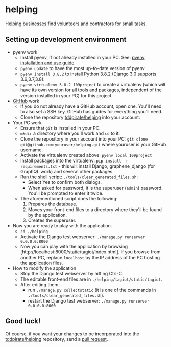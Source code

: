 # helping
Helping businesses find volunteers and contractors for small tasks.
## Setting up development environment
* pyenv work
  * Install pyenv, if not already installed in your PC. See: [pyenv installation and use guide](https://www.ostechnix.com/pyenv-python-version-management-made-easier/)
  * `pyenv update` to have the most up-to-date version of pyenv
  * `pyenv install 3.8.2` to install Python 3.8.2 (Django 3.0 supports 3.6,3.7,3.8).
  * `pyenv virtualenv 3.8.2 109project` to create a virtualenv (which will have its own version for all tools and packages, independent of the version installed in your PC) for this project
* [GitHub](https://github.com) work
  * If you do not already have a GitHub account, open one. You'll need to also set a SSH key. GitHub has guides for everything you'll need.
  * Clone the repository [tddpirate/helping](https://github.com/tddpirate/helping) into your account.
* Your PC work
  * Ensure that `git` is installed in your PC.
  * `mkdir` a directory where you'll work and `cd` to it.
  * Clone the repository in your account into your PC: `git clone git@github.com:youruser/helping.git` where youruser is your GitHub username.
  * Activate the virtualenv created above: `pyenv local 109project`
  * Install packages into the virtualenv: `pip install -r requirements.txt` - this will install Django, graphene_django (for GraphQL work) and several other packages.
  * Run the shell script: `./tools/clear_generated_files.sh`:
    * Select Yes to confirm both dialogs.
	* When asked for password, it is the superuser (`admin`) password. You'll be prompted to enter it twice.
  * The aforementioned script does the following:
    1. Prepares the database.
	1. Moves your front-end files to a directory where they'll be found by the application.
	1. Creates the superuser.
* Now you are ready to play with the application.
  * `cd ./helping`
  * Activate the Django test webserver: `./manage.py runserver 0.0.0.0:8000`
  * Now you can play with the application by browsing [http://localhost:8000/static/tagiot/index.html]. If you browse from another PC, replace `localhost` by the IP address of the PC hosting the application files.
* How to modify the application
  * Stop the Django test webserver by hitting Ctrl-C.
  * The editable front-end files are in `./helping/tagiot/static/tagiot`.
  * After editing them:
    * run `./manage.py collectstatic` (it is one of the commands in `./tools/clear_generated_files.sh`).
	* restart the Django test webserver: `./manage.py runserver 0.0.0.0:8000`

## Good luck!
Of course, if you want your changes to be incorporated into the [tddpirate/helping](https://github.com/tddpirate/helping) repository, send a [pull request](https://help.github.com/en/github/collaborating-with-issues-and-pull-requests/about-pull-requests).
